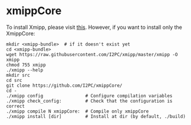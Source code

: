 # xmippCore

To install Xmipp, please visit [this](https://github.com/I2PC/xmipp#xmipp). However, if you want to install only the XmippCore:

```
mkdir <xmipp-bundle>  # if it doesn't exist yet
cd <xmipp-bundle>
wget https://raw.githubusercontent.com/I2PC/xmipp/master/xmipp -O xmipp
chmod 755 xmipp
./xmipp --help
mkdir src
cd src
git clone https://github.com/I2PC/xmippCore/
cd - 
./xmipp config                # Configure compilation variables
./xmipp check_config:         # Check that the configuration is correct
./xmipp compile N xmippCore:  # Compile only xmippCore
./xmipp install [dir]         # Install at dir (by default, ./build)
```

